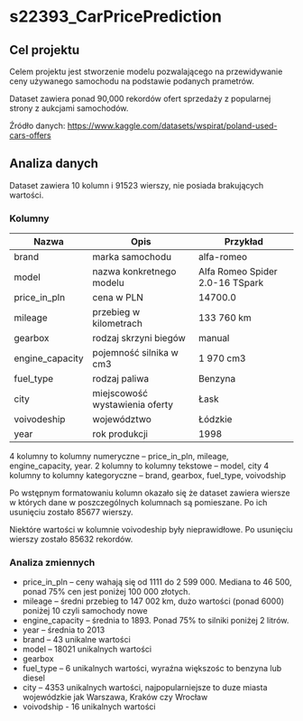 # s22393_CarPricePrediction
## Cel projektu
Celem projektu jest stworzenie modelu pozwalającego na przewidywanie ceny używanego samochodu na podstawie podanych prametrów.

Dataset zawiera ponad 90,000 rekordów ofert sprzedaży z popularnej strony z aukcjami samochodów.

Źródło danych: https://www.kaggle.com/datasets/wspirat/poland-used-cars-offers

## Analiza danych

Dataset zawiera 10 kolumn i 91523 wierszy, nie posiada brakujących wartości.
### Kolumny

| Nazwa | Opis | Przykład |
| ----- | ----- | ------- |
| brand | marka samochodu | alfa-romeo |
| model | nazwa konkretnego modelu | Alfa Romeo Spider 2.0-16 TSpark |
| price_in_pln | cena w PLN | 14700.0 |
| mileage | przebieg w kilometrach | 133 760 km |
| gearbox | rodzaj skrzyni biegów | manual |
| engine_capacity | pojemność silnika w cm3 | 1 970 cm3	 |
| fuel_type | rodzaj paliwa | Benzyna |
| city | miejscowość wystawienia oferty | Łask |
| voivodeship | województwo | Łódzkie |
| year | rok produkcji | 1998 |

4 kolumny to kolumny numeryczne – price_in_pln, mileage, engine_capacity, year.
2 kolumny to kolumny tekstowe – model, city
4 kolumny to kolumny kategoryczne – brand, gearbox, fuel_type, voivodship

Po wstępnym formatowaniu kolumn okazało się że dataset zawiera wiersze w których dane w poszczególnych kolumnach są pomieszane. Po ich usunięciu zostało 85677 wierszy.

Niektóre wartości w kolumnie voivodeship były nieprawidłowe. Po usunięciu wierszy zostało 85632 rekordów.
### Analiza zmiennych
- price_in_pln – ceny wahają się od 1111 do 2 599 000. Mediana to 46 500, ponad 75% cen jest poniżej 100 000 złotych.
- mileage – średni przebieg to 147 002 km, dużo wartości (ponad 6000) poniżej 10 czyli samochody nowe
- engine_capacity – średnia to 1893. Ponad 75% to silniki poniżej 2 litrów.
- year – średnia to 2013
- brand – 43 unikalne wartości
- model – 18021 unikalnych wartości
- gearbox
- fuel_type – 6 unikalnych wartości, wyraźna większośc to benzyna lub diesel
- city – 4353 unikalnych wartości, najpopularniejsze to duze miasta wojewódzkie jak Warszawa, Kraków czy Wrocław
- voivodship - 16 unikalnych wartości
